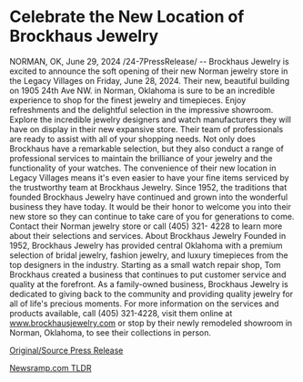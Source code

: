 # Celebrate the New Location of Brockhaus Jewelry

NORMAN, OK, June 29, 2024 /24-7PressRelease/ -- Brockhaus Jewelry is excited to announce the soft opening of their new Norman jewelry store in the Legacy Villages on Friday, June 28, 2024. Their new, beautiful building on 1905 24th Ave NW. in Norman, Oklahoma is sure to be an incredible experience to shop for the finest jewelry and timepieces.  Enjoy refreshments and the delightful selection in the impressive showroom. Explore the incredible jewelry designers and watch manufacturers they will have on display in their new expansive store. Their team of professionals are ready to assist with all of your shopping needs.  Not only does Brockhaus have a remarkable selection, but they also conduct a range of professional services to maintain the brilliance of your jewelry and the functionality of your watches. The convenience of their new location in Legacy Villages means it's even easier to have your fine items serviced by the trustworthy team at Brockhaus Jewelry.  Since 1952, the traditions that founded Brockhaus Jewelry have continued and grown into the wonderful business they have today. It would be their honor to welcome you into their new store so they can continue to take care of you for generations to come. Contact their Norman jewelry store or call (405) 321- 4228 to learn more about their selections and services.  About Brockhaus Jewelry Founded in 1952, Brockhaus Jewelry has provided central Oklahoma with a premium selection of bridal jewelry, fashion jewelry, and luxury timepieces from the top designers in the industry.  Starting as a small watch repair shop, Tom Brockhaus created a business that continues to put customer service and quality at the forefront. As a family-owned business, Brockhaus Jewelry is dedicated to giving back to the community and providing quality jewelry for all of life's precious moments. For more information on the services and products available, call (405) 321-4228, visit them online at www.brockhausjewelry.com or stop by their newly remodeled showroom in Norman, Oklahoma, to see their collections in person. 

[Original/Source Press Release](https://www.24-7pressrelease.com/press-release/512150/celebrate-the-new-location-of-brockhaus-jewelry) 

[Newsramp.com TLDR](https://newsramp.com/None) 